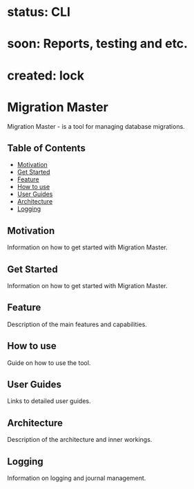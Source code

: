 # status: CLI
# soon: Reports, testing and etc.
# created: lock
# Migration Master
Migration Master - is a tool for managing database migrations.

## Table of Contents
- [Motivation](#motivation)
- [Get Started](#get-started)
- [Feature](#feature)
- [How to use](#how-to-use)
- [User Guides](#user-guides)
- [Architecture](#architecture)
- [Logging](#logging)

## Motivation
Information on how to get started with Migration Master.

## Get Started
Information on how to get started with Migration Master.

## Feature
Description of the main features and capabilities.

## How to use
Guide on how to use the tool.

## User Guides
Links to detailed user guides.

## Architecture
Description of the architecture and inner workings.

## Logging
Information on logging and journal management.
